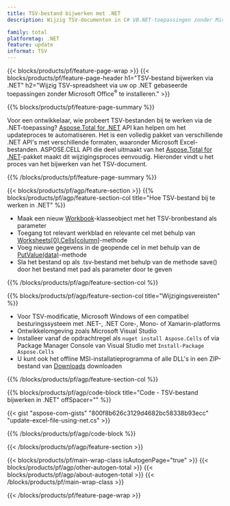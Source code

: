 ```yaml
---
title: TSV-bestand bijwerken met .NET
description: Wijzig TSV-documenten in C# VB.NET-toepassingen zonder Microsoft Excel te gebruiken. 

family: total
platformtag: .NET
feature: update
informat: TSV
---
```

{{< blocks/products/pf/feature-page-wrap >}}
{{< blocks/products/pf/feature-page-header h1="TSV-bestand bijwerken via .NET" h2="Wijzig TSV-spreadsheet via uw op .NET gebaseerde toepassingen zonder Microsoft Office<sup>&reg;</sup> te installeren." >}}

{{% blocks/products/pf/feature-page-summary %}}

Voor een ontwikkelaar, wie probeert TSV-bestanden bij te werken via de .NET-toepassing? [Aspose.Total for .NET](https://products.aspose.com/total/net/) API kan helpen om het updateproces te automatiseren. Het is een volledig pakket van verschillende .NET API's met verschillende formaten, waaronder Microsoft Excel-bestanden. ASPOSE.CELL API die deel uitmaakt van het [Aspose.Total for .NET](https://products.aspose.com/total/net/)-pakket maakt dit wijzigingsproces eenvoudig. Hieronder vindt u het proces van het bijwerken van het TSV-document.

{{% /blocks/products/pf/feature-page-summary %}}

{{< blocks/products/pf/agp/feature-section >}}
{{% blocks/products/pf/agp/feature-section-col title="Hoe TSV-bestand bij te werken in .NET" %}}

- Maak een nieuw [Workbook](https://reference.aspose.com/cells/net/aspose.cells/workbook/)-klasseobject met het TSV-bronbestand als parameter
- Toegang tot relevant werkblad en relevante cel met behulp van [Worksheets[0].Cells[column]](https://reference.aspose.com/cells/net/aspose.cells/worksheet/cells/)-methode
- Voeg nieuwe gegevens in de geopende cel in met behulp van de [PutValue(data)](https://reference.aspose.com/cells/net/aspose.cells/cell/putvalue/)-methode
- Sla het bestand op als .tsv-bestand met behulp van de methode save() door het bestand met pad als parameter door te geven

{{% /blocks/products/pf/agp/feature-section-col %}}

{{% blocks/products/pf/agp/feature-section-col title="Wijzigingsvereisten" %}}

- Voor TSV-modificatie, Microsoft Windows of een compatibel besturingssysteem met .NET-, .NET Core-, Mono- of Xamarin-platforms
- Ontwikkelomgeving zoals Microsoft Visual Studio 
- Installeer vanaf de opdrachtregel als ```nuget install Aspose.Cells``` of via Package Manager Console van Visual Studio met ```Install-Package Aspose.Cells```
- U kunt ook het offline MSI-installatieprogramma of alle DLL's in een ZIP-bestand van [Downloads](https://releases.aspose.com/cells/net) downloaden

{{% /blocks/products/pf/agp/feature-section-col %}}

{{% blocks/products/pf/agp/code-block title="Code - TSV-bestand bijwerken in .NET" offSpacer="" %}}

{{< gist "aspose-com-gists" "800f8b626c3129d4682bc58338b93ecc" "update-excel-file-using-net.cs" >}}

{{% /blocks/products/pf/agp/code-block %}}

{{< /blocks/products/pf/agp/feature-section >}}

{{< blocks/products/pf/main-wrap-class isAutogenPage="true" >}}
{{< blocks/products/pf/agp/other-autogen-total >}}
{{< blocks/products/pf/agp/about-autogen-total >}}
{{< /blocks/products/pf/main-wrap-class >}}

{{< /blocks/products/pf/feature-page-wrap >}}